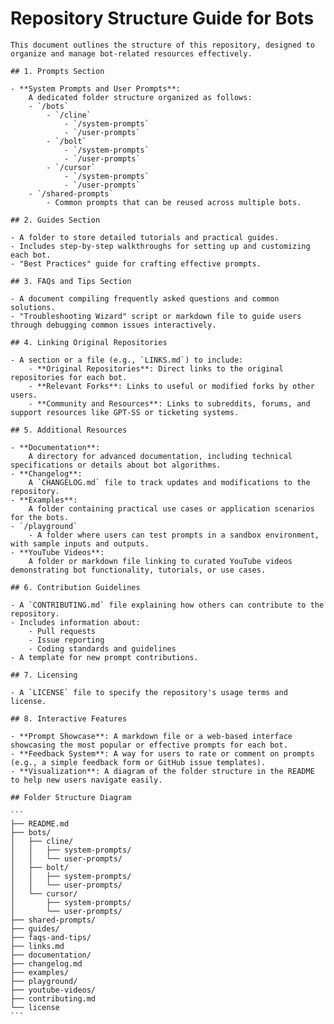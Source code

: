 # Repository Structure Guide for Bots

    This document outlines the structure of this repository, designed to organize and manage bot-related resources effectively.

    ## 1. Prompts Section

    - **System Prompts and User Prompts**:
        A dedicated folder structure organized as follows:
        - `/bots`
            - `/cline`
                - `/system-prompts`
                - `/user-prompts`
            - `/bolt`
                - `/system-prompts`
                - `/user-prompts`
            - `/cursor`
                - `/system-prompts`
                - `/user-prompts`
        - `/shared-prompts`
            - Common prompts that can be reused across multiple bots.

    ## 2. Guides Section

    - A folder to store detailed tutorials and practical guides.
    - Includes step-by-step walkthroughs for setting up and customizing each bot.
    - "Best Practices" guide for crafting effective prompts.

    ## 3. FAQs and Tips Section

    - A document compiling frequently asked questions and common solutions.
    - "Troubleshooting Wizard" script or markdown file to guide users through debugging common issues interactively.

    ## 4. Linking Original Repositories

    - A section or a file (e.g., `LINKS.md`) to include:
        - **Original Repositories**: Direct links to the original repositories for each bot.
        - **Relevant Forks**: Links to useful or modified forks by other users.
        - **Community and Resources**: Links to subreddits, forums, and support resources like GPT-SS or ticketing systems.

    ## 5. Additional Resources

    - **Documentation**:
        A directory for advanced documentation, including technical specifications or details about bot algorithms.
    - **Changelog**:
        A `CHANGELOG.md` file to track updates and modifications to the repository.
    - **Examples**:
        A folder containing practical use cases or application scenarios for the bots.
    - `/playground`
        - A folder where users can test prompts in a sandbox environment, with sample inputs and outputs.
    - **YouTube Videos**:
        A folder or markdown file linking to curated YouTube videos demonstrating bot functionality, tutorials, or use cases.

    ## 6. Contribution Guidelines

    - A `CONTRIBUTING.md` file explaining how others can contribute to the repository.
    - Includes information about:
        - Pull requests
        - Issue reporting
        - Coding standards and guidelines
    - A template for new prompt contributions.

    ## 7. Licensing

    - A `LICENSE` file to specify the repository's usage terms and license.

    ## 8. Interactive Features

    - **Prompt Showcase**: A markdown file or a web-based interface showcasing the most popular or effective prompts for each bot.
    - **Feedback System**: A way for users to rate or comment on prompts (e.g., a simple feedback form or GitHub issue templates).
    - **Visualization**: A diagram of the folder structure in the README to help new users navigate easily.

    ## Folder Structure Diagram

    ```
    ├── README.md
    ├── bots/
    │   ├── cline/
    │   │   ├── system-prompts/
    │   │   └── user-prompts/
    │   ├── bolt/
    │   │   ├── system-prompts/
    │   │   └── user-prompts/
    │   └── cursor/
    │       ├── system-prompts/
    │       └── user-prompts/
    ├── shared-prompts/
    ├── guides/
    ├── faqs-and-tips/
    ├── links.md
    ├── documentation/
    ├── changelog.md
    ├── examples/
    ├── playground/
    ├── youtube-videos/
    ├── contributing.md
    └── license
    ```
